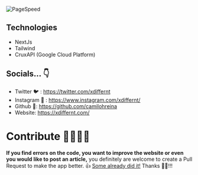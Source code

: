 
![PageSpeed](https://github.com/camilohreina/pagespeed.sh/assets/59514545/298a403a-34e9-4669-89eb-76d8dabd813d)

## Technologies

- NextJs
- Tailwind
- CruxAPI (Google Cloud Platform)

## Socials... 👇

- Twitter 🐦 : https://twitter.com/xdiffernt
- Instagram 📸 : https://www.instagram.com/xdiffernt/
- Github 🐙: https://github.com/camilohreina
- Website: https://xdiffernt.com/

# Contribute 🙋‍♂️🙋‍♀️

**If you find errors on the code, you want to improve the website or even you would like to post an article,** you definitely are welcome to create a Pull Request to make the app better. 👍 [Some already did it!](https://github.com/camilohreina/prisma/graphs/contributors) Thanks 🙇‍♂️!!!
